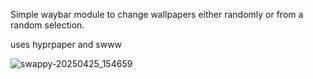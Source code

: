 Simple waybar module to change wallpapers either randomly or from a random selection.

uses hyprpaper and swww

![swappy-20250425_154659](https://github.com/user-attachments/assets/040be955-9893-45a0-b611-a875aa76838a)
